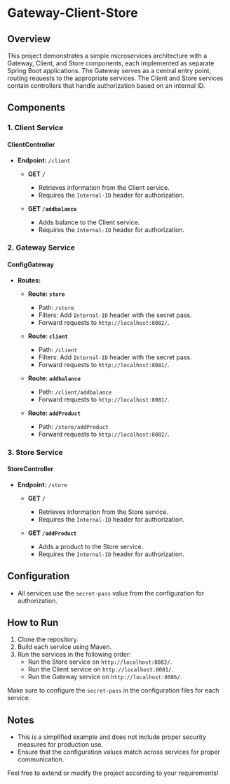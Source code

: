

# Gateway-Client-Store

## Overview

This project demonstrates a simple microservices architecture with a Gateway, Client, and Store components, each implemented as separate Spring Boot applications. The Gateway serves as a central entry point, routing requests to the appropriate services. The Client and Store services contain controllers that handle authorization based on an internal ID.

## Components

### 1. Client Service

#### ClientController

- **Endpoint:** `/client`
  
  - **GET `/`**
    - Retrieves information from the Client service.
    - Requires the `Internal-ID` header for authorization.
  
  - **GET `/addbalance`**
    - Adds balance to the Client service.
    - Requires the `Internal-ID` header for authorization.

### 2. Gateway Service

#### ConfigGateway

- **Routes:**
  
  - **Route: `store`**
    - Path: `/store`
    - Filters: Add `Internal-ID` header with the secret pass.
    - Forward requests to `http://localhost:8082/`.

  - **Route: `client`**
    - Path: `/client`
    - Filters: Add `Internal-ID` header with the secret pass.
    - Forward requests to `http://localhost:8081/`.

  - **Route: `addbalance`**
    - Path: `/client/addbalance`
    - Forward requests to `http://localhost:8081/`.

  - **Route: `addProduct`**
    - Path: `/store/addProduct`
    - Forward requests to `http://localhost:8082/`.

### 3. Store Service

#### StoreController

- **Endpoint:** `/store`

  - **GET `/`**
    - Retrieves information from the Store service.
    - Requires the `Internal-ID` header for authorization.

  - **GET `/addProduct`**
    - Adds a product to the Store service.
    - Requires the `Internal-ID` header for authorization.

## Configuration

- All services use the `secret-pass` value from the configuration for authorization.

## How to Run

1. Clone the repository.
2. Build each service using Maven.
3. Run the services in the following order:
   - Run the Store service on `http://localhost:8082/`.
   - Run the Client service on `http://localhost:8081/`.
   - Run the Gateway service on `http://localhost:8086/`.

Make sure to configure the `secret-pass` in the configuration files for each service.

## Notes

- This is a simplified example and does not include proper security measures for production use.
- Ensure that the configuration values match across services for proper communication.

Feel free to extend or modify the project according to your requirements!

</body>
</html>
